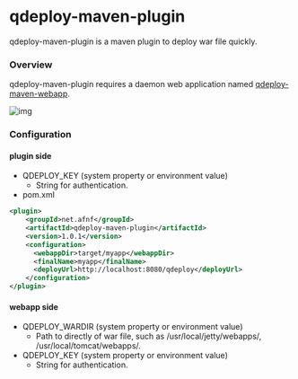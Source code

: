# qdeploy-maven-plugin
qdeploy-maven-plugin is a maven plugin to deploy war file quickly.

### Overview
qdeploy-maven-plugin requires a daemon web application named [qdeploy-maven-webapp](https://github.com/af-not-found/qdeploy-maven-webapp).

![img](https://raw.github.com/af-not-found/qdeploy-maven-plugin/master/doc/qdeploy-maven-plugin.png)

### Configuration

#### plugin side
- QDEPLOY_KEY (system property or environment value)
  - String for authentication.
- pom.xml
````xml
<plugin>
    <groupId>net.afnf</groupId>
    <artifactId>qdeploy-maven-plugin</artifactId>
    <version>1.0.1</version>
    <configuration>
      <webappDir>target/myapp</webappDir>
      <finalName>myapp</finalName>
      <deployUrl>http://localhost:8080/qdeploy</deployUrl>
    </configuration>
</plugin>
````

#### webapp side
- QDEPLOY_WARDIR (system property or environment value)
  - Path to directly of war file, such as /usr/local/jetty/webapps/, /usr/local/tomcat/webapps/. 
- QDEPLOY_KEY (system property or environment value)
  - String for authentication.

